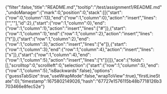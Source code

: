 {"filter":false,"title":"README.md","tooltip":"/test/assignment1/README.md","undoManager":{"mark":0,"position":0,"stack":[[{"start":{"row":0,"column":13},"end":{"row":1,"column":0},"action":"insert","lines":["",""],"id":2},{"start":{"row":1,"column":0},"end":{"row":1,"column":1},"action":"insert","lines":["#"]},{"start":{"row":1,"column":1},"end":{"row":1,"column":2},"action":"insert","lines":["t"]},{"start":{"row":1,"column":2},"end":{"row":1,"column":3},"action":"insert","lines":["e"]},{"start":{"row":1,"column":3},"end":{"row":1,"column":4},"action":"insert","lines":["s"]},{"start":{"row":1,"column":4},"end":{"row":1,"column":5},"action":"insert","lines":["t"]}]]},"ace":{"folds":[],"scrolltop":0,"scrollleft":0,"selection":{"start":{"row":1,"column":5},"end":{"row":1,"column":5},"isBackwards":false},"options":{"guessTabSize":true,"useWrapMode":false,"wrapToView":true},"firstLineState":0},"timestamp":1675802149026,"hash":"67727e1576115b48b7718126b3703466e8fec52e"}